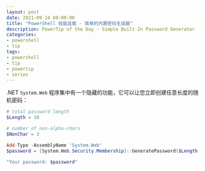 ```yaml
---
layout: post
date: 2021-09-14 00:00:00
title: "PowerShell 技能连载 - 简单的内置密码生成器"
description: PowerTip of the Day - Simple Built-In Password Generator
categories:
- powershell
- tip
tags:
- powershell
- tip
- powertip
- series
---
```

.NET `System.Web` 程序集中有一个隐藏的功能，它可以让您立即创建任意长度的随机密码：

```powershell
# total password length
$Length = 10

# number of non-alpha-chars
$NonChar = 3

Add-Type -AssemblyName 'System.Web'
$password = [System.Web.Security.Membership]::GeneratePassword($Length,$NonChar)

"Your password: $password"
```

<!--本文国际来源：[Simple Built-In Password Generator](https://community.idera.com/database-tools/powershell/powertips/b/tips/posts/simple-built-in-password-generator)-->

